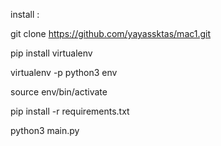 install :

git clone https://github.com/yayassktas/mac1.git

pip install virtualenv

virtualenv -p python3 env

source env/bin/activate

pip install -r requirements.txt

python3 main.py
